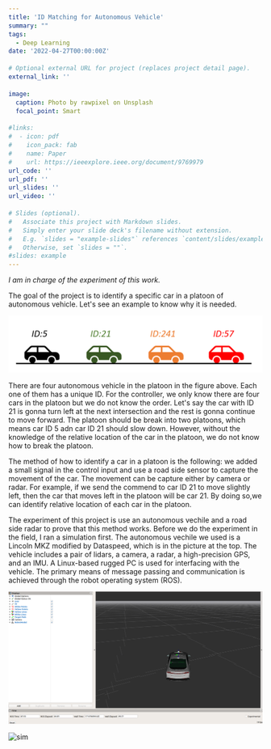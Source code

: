 ```yaml
---
title: 'ID Matching for Autonomous Vehicle'
summary: ""
tags:
  - Deep Learning
date: '2022-04-27T00:00:00Z'

# Optional external URL for project (replaces project detail page).
external_link: ''

image:
  caption: Photo by rawpixel on Unsplash
  focal_point: Smart

#links:
#  - icon: pdf
#    icon_pack: fab
#    name: Paper
#    url: https://ieeexplore.ieee.org/document/9769979
url_code: ''
url_pdf: ''
url_slides: ''
url_video: ''

# Slides (optional).
#   Associate this project with Markdown slides.
#   Simply enter your slide deck's filename without extension.
#   E.g. `slides = "example-slides"` references `content/slides/example-slides.md`.
#   Otherwise, set `slides = ""`.
#slides: example
---
```



*I am in charge of the experiment of this work.*

The goal of the project is to identify a specific car in a platoon of autonomous vehicle. Let's see an example to know why it is needed.

![platoon](platoon.PNG)

There are four autonomous vehicle in the platoon in the figure above. Each one of them has a unique ID. For the controller, we only know there are four cars in the platoon but we do not know the order. Let's say the car with ID 21 is gonna turn left at the next intersection and the rest is gonna continue to move forward. The platoon should be break into two platoons, which means car ID 5 adn car ID 21 should slow down. However, without the knowledge of the relative location of the car in the platoon, we do not know how to break the platoon.

The method of how to identify a car in a platoon is the following: we added a small signal in the control input and use a road side sensor to capture the movement of the car. The movement can be capture either by camera or radar. For example, if we send the commend to car ID 21 to move slightly left, then the car that moves left in the platoon will be car 21. By doing so,we can identify relative location of each car in the platoon.

The experiment of this project is use an autonomous vechile and a road side radar to prove that this method works. Before we do the experiment in the field, I ran a simulation first. The autonomous vechile we used is a Lincoln MKZ modified by Dataspeed, which is in the picture at the top. The vehicle includes a pair of lidars, a camera, a radar, a high-precision GPS, and an IMU. A Linux-based rugged PC is used for interfacing with the vehicle. The primary means of message passing and communication is achieved through the robot operating system (ROS).

![sim](sim.PNG)

![sim](radar.PNG)